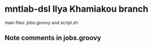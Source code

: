 # mntlab-dsl Ilya Khamiakou branch

main files: jobs.groovy and script.sh

## Note comments in jobs.groovy 

